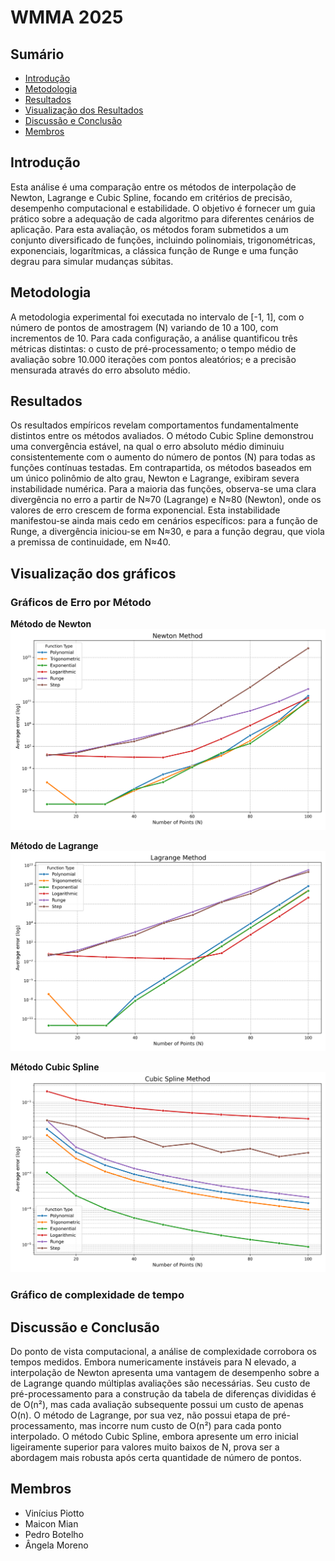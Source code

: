 # WMMA 2025

## Sumário
  * [Introdução](#introdução)
  * [Metodologia](#metodologia)
  * [Resultados](#resultados)
  * [Visualização dos Resultados](#visualização-dos-resultados)
  * [Discussão e Conclusão](#discussão-e-conclusão)
  * [Membros](#membros)

## Introdução

Esta análise é uma comparação entre os métodos de interpolação de Newton, Lagrange e Cubic Spline, focando em critérios de precisão, desempenho computacional e estabilidade. O objetivo é fornecer um guia prático sobre a adequação de cada algoritmo para diferentes cenários de aplicação. Para esta avaliação, os métodos foram submetidos a um conjunto diversificado de funções, incluindo polinomiais, trigonométricas, exponenciais, logarítmicas, a clássica função de Runge e uma função degrau para simular mudanças súbitas.

## Metodologia

A metodologia experimental foi executada no intervalo de [-1, 1], com o número de pontos de amostragem (N) variando de 10 a 100, com incrementos de 10. Para cada configuração, a análise quantificou três métricas distintas: o custo de pré-processamento; o tempo médio de avaliação sobre 10.000 iterações com pontos aleatórios; e a precisão mensurada através do erro absoluto médio.

## Resultados

Os resultados empíricos revelam comportamentos fundamentalmente distintos entre os métodos avaliados. O método Cubic Spline demonstrou uma convergência estável, na qual o erro absoluto médio diminuiu consistentemente com o aumento do número de pontos (N) para todas as funções contínuas testadas. Em contrapartida, os métodos baseados em um único polinômio de alto grau, Newton e Lagrange, exibiram severa instabilidade numérica. Para a maioria das funções, observa-se uma clara divergência no erro a partir de N≈70 (Lagrange) e N≈80 (Newton), onde os valores de erro crescem de forma exponencial. Esta instabilidade manifestou-se ainda mais cedo em cenários específicos: para a função de Runge, a divergência iniciou-se em N≈30, e para a função degrau, que viola a premissa de continuidade, em N≈40.

## Visualização dos gráficos

### Gráficos de Erro por Método

**Método de Newton**
![Método de Newton](/plots/error_Newton.png)

**Método de Lagrange**
![Método de Lagrange](/plots/error_Lagrange.png)

**Método Cubic Spline**
![Método de Cubic Spline](/plots/error_Cubic_Spline.png)

### Gráfico de complexidade de tempo


## Discussão e Conclusão

Do ponto de vista computacional, a análise de complexidade corrobora os tempos medidos. Embora numericamente instáveis para N elevado, a interpolação de Newton apresenta uma vantagem de desempenho sobre a de Lagrange quando múltiplas avaliações são necessárias. Seu custo de pré-processamento para a construção da tabela de diferenças divididas é de O(n²), mas cada avaliação subsequente possui um custo de apenas O(n). O método de Lagrange, por sua vez, não possui etapa de pré-processamento, mas incorre num custo de O(n²) para cada ponto interpolado. O método Cubic Spline, embora apresente um erro inicial ligeiramente superior para valores muito baixos de N, prova ser a abordagem mais robusta após certa quantidade de número de pontos.

## Membros
  * Vinícius Piotto
  * Maicon Mian
  * Pedro Botelho
  * Ângela Moreno